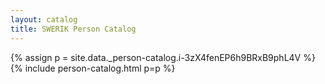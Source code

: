 ```yaml
---
layout: catalog
title: SWERIK Person Catalog
---
```

{% assign p = site.data._person-catalog.i-3zX4fenEP6h9BRxB9phL4V %}
{% include person-catalog.html p=p %}

